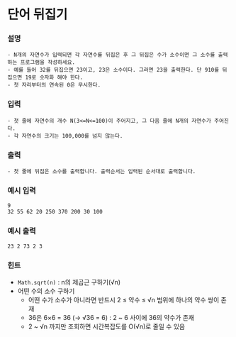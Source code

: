 # 단어 뒤집기

### **설명**
    - N개의 자연수가 입력되면 각 자연수를 뒤집은 후 그 뒤집은 수가 소수이면 그 소수를 출력하는 프로그램을 작성하세요.
    - 예를 들어 32를 뒤집으면 23이고, 23은 소수이다. 그러면 23을 출력한다. 단 910를 뒤집으면 19로 숫자화 해야 한다.
    - 첫 자리부터의 연속된 0은 무시한다.
    
### **입력**
    - 첫 줄에 자연수의 개수 N(3<=N<=100)이 주어지고, 그 다음 줄에 N개의 자연수가 주어진다.
    - 각 자연수의 크기는 100,000를 넘지 않는다.

### **출력**
    - 첫 줄에 뒤집은 소수를 출력합니다. 출력순서는 입력된 순서대로 출력합니다.


### 예시 입력
    9
    32 55 62 20 250 370 200 30 100


### 예시 출력
    23 2 73 2 3

### 힌트
- `Math.sqrt(n)` : n의 제곱근 구하기(√n)
- 어떤 수의 소수 구하기
  - 어떤 수가 소수가 아니라면 반드시 2 ≤ 약수 ≤ √n 범위에 하나의 약수 쌍이 존재
  - 36은 6×6 = 36 (→ √36 = 6) : 2 ~ 6 사이에 36의 약수가 존재
  - 2 ~ √n 까지만 조회하면 시간복잡도를 O(√n)로 줄일 수 있음
